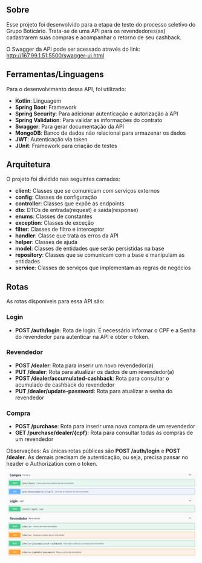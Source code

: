 ## Sobre

Esse projeto foi desenvolvido para a etapa de teste do processo seletivo do Grupo Boticário. Trata-se de uma API para os revendedores(as) cadastrarem suas compras e acompanhar o retorno de seu cashback.

O Swagger da API pode ser acessado através do link: http://167.99.1.51:5500/swagger-ui.html

## Ferramentas/Linguagens

Para o desenvolvimento dessa API, foi utilizado:

- **Kotlin**: Linguagem
- **Spring Boot**: Framework 
- **Spring Security**: Para adicionar autenticação e autorização à API
- **Spring Validation**: Para validar as informações do contrato
- **Swagger**: Para gerar documentação da API
- **MongoDB**: Banco de dados não relacional para armazenar os dados
- **JWT**: Autenticação via token
- **JUnit**: Framework para criação de testes

## Arquitetura

O projeto foi dividido nas seguintes camadas:

- **client**: Classes que se comunicam com serviços externos
- **config**: Classes de configuração
- **controller**: Classes que expõe as endpoints 
- **dto**: DTOs de entrada(request) e saída(response)
- **enums**: Classes de constantes
- **exception**: Classes de exceção
- **filter**: Classes de filtro e interceptor
- **handler**: Classe que trata os erros da API
- **helper**: Classes de ajuda
- **model**: Classes de entidades que serão persistidas na base
- **repository**: Classes que se comunicam com a base e manipulam as entidades
- **service**: Classes de serviços que implementam as regras de negócios

## Rotas

As rotas disponíveis para essa API são:

### Login

- **POST /auth/login**: Rota de login. É necessário informar o CPF e a Senha do revendedor para autenticar na API e obter o token.

### Revendedor

- **POST /dealer**: Rota para inserir um novo revendedor(a)
- **PUT /dealer**: Rota para atualizar os dados de um revendedor(a)
- **POST /dealer/accumulated-cashback**: Rota para consultar o acumulado de cashback do revendedor
- **PUT /dealer/update-password**: Rota para atualizar a senha do revendedor

### Compra

- **POST /purchase**: Rota para inserir uma nova compra de um revendedor
- **GET /purchase/dealer/{cpf}**: Rota para consultar todas as compras de um revendedor

Observações: As únicas rotas públicas são **POST /auth/login** e **POST /dealer**. As demais precisam de autenticação, ou seja, precisa passar no header o Authorization com o token.

![img.png](images/swagger.png)
